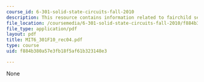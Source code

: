 ```yaml
---
course_id: 6-301-solid-state-circuits-fall-2010
description: This resource contains information related to fairchild semiconductor.
file_location: /coursemedia/6-301-solid-state-circuits-fall-2010/f884b380a57e3fb18f5af61b323148e3_MIT6_301F10_rec04.pdf
file_type: application/pdf
layout: pdf
title: MIT6_301F10_rec04.pdf
type: course
uid: f884b380a57e3fb18f5af61b323148e3

---
```

None